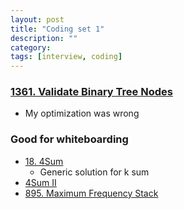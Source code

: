 ```yaml
---
layout: post
title: "Coding set 1" 
description: ""
category: 
tags: [interview, coding]
---
```

### [1361. Validate Binary Tree Nodes](https://leetcode.com/submissions/detail/405403964/)
* My optimization was wrong

### Good for whiteboarding
* [18. 4Sum](https://leetcode.com/submissions/detail/364966018/)
  * Generic solution for k sum
* [4Sum II](https://leetcode.com/submissions/detail/370742068/)
* [895. Maximum Frequency Stack](https://leetcode.com/submissions/detail/341963448/)
